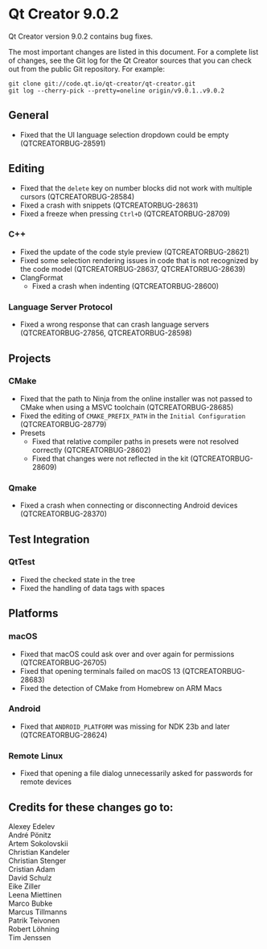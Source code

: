 Qt Creator 9.0.2
================

Qt Creator version 9.0.2 contains bug fixes.

The most important changes are listed in this document. For a complete list of
changes, see the Git log for the Qt Creator sources that you can check out from
the public Git repository. For example:

    git clone git://code.qt.io/qt-creator/qt-creator.git
    git log --cherry-pick --pretty=oneline origin/v9.0.1..v9.0.2

General
-------

* Fixed that the UI language selection dropdown could be empty
  (QTCREATORBUG-28591)

Editing
-------

* Fixed that the `delete` key on number blocks did not work with multiple
  cursors (QTCREATORBUG-28584)
* Fixed a crash with snippets (QTCREATORBUG-28631)
* Fixed a freeze when pressing `Ctrl+D` (QTCREATORBUG-28709)

### C++

* Fixed the update of the code style preview (QTCREATORBUG-28621)
* Fixed some selection rendering issues in code that is not recognized by the
  code model (QTCREATORBUG-28637, QTCREATORBUG-28639)
* ClangFormat
    * Fixed a crash when indenting (QTCREATORBUG-28600)

### Language Server Protocol

* Fixed a wrong response that can crash language servers (QTCREATORBUG-27856,
  QTCREATORBUG-28598)

Projects
--------

### CMake

* Fixed that the path to Ninja from the online installer was not passed to CMake
  when using a MSVC toolchain (QTCREATORBUG-28685)
* Fixed the editing of `CMAKE_PREFIX_PATH` in the `Initial Configuration`
  (QTCREATORBUG-28779)
* Presets
    * Fixed that relative compiler paths in presets were not resolved correctly
      (QTCREATORBUG-28602)
    * Fixed that changes were not reflected in the kit (QTCREATORBUG-28609)

### Qmake

* Fixed a crash when connecting or disconnecting Android devices
  (QTCREATORBUG-28370)

Test Integration
----------------

### QtTest

* Fixed the checked state in the tree
* Fixed the handling of data tags with spaces

Platforms
---------

### macOS

* Fixed that macOS could ask over and over again for permissions
  (QTCREATORBUG-26705)
* Fixed that opening terminals failed on macOS 13 (QTCREATORBUG-28683)
* Fixed the detection of CMake from Homebrew on ARM Macs

### Android

* Fixed that `ANDROID_PLATFORM` was missing for NDK 23b and later
  (QTCREATORBUG-28624)

### Remote Linux

* Fixed that opening a file dialog unnecessarily asked for passwords for
  remote devices

Credits for these changes go to:
--------------------------------
Alexey Edelev  
André Pönitz  
Artem Sokolovskii  
Christian Kandeler  
Christian Stenger  
Cristian Adam  
David Schulz  
Eike Ziller  
Leena Miettinen  
Marco Bubke  
Marcus Tillmanns  
Patrik Teivonen  
Robert Löhning  
Tim Jenssen  
